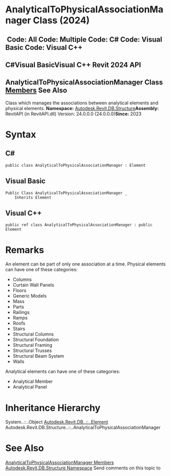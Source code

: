 # AnalyticalToPhysicalAssociationManager Class (2024)

﻿
 Code: All Code: Multiple Code: C# Code: Visual Basic Code: Visual C++   
---  
C#Visual BasicVisual C++
Revit 2024 API  
---  
AnalyticalToPhysicalAssociationManager Class  
[Members](27b2b2be-dbef-f148-b92f-a355294a89b0.md "AnalyticalToPhysicalAssociationManager Members") See Also  
---  
Class which manages the associations between analytical elements and physical elements. 
**Namespace:** [Autodesk.Revit.DB.Structure](d586b341-f687-9d90-e96d-255806b7d4fc.md "Autodesk.Revit.DB.Structure Namespace")**Assembly:** RevitAPI (in RevitAPI.dll) Version: 24.0.0.0 (24.0.0.0)**Since:** 2023 
# Syntax
C#  
---  
```text
public class AnalyticalToPhysicalAssociationManager : Element
```
  
Visual Basic  
---  
```text
Public Class AnalyticalToPhysicalAssociationManager _
	Inherits Element
```
  
Visual C++  
---  
```text
public ref class AnalyticalToPhysicalAssociationManager : public Element
```
  
# Remarks
An element can be part of only one association at a time. Physical elements can have one of these categories: 
  * Columns 
  * Curtain Wall Panels 
  * Floors 
  * Generic Models 
  * Mass 
  * Parts 
  * Railings 
  * Ramps 
  * Roofs 
  * Stairs 
  * Structural Columns 
  * Structural Foundation 
  * Structural Framing 
  * Structural Trusses 
  * Structural Beam System 
  * Walls 

Analytical elements can have one of these categories: 
  * Analytical Member 
  * Analytical Panel 

# Inheritance Hierarchy
System..::..Object [Autodesk.Revit.DB..::..Element](eb16114f-69ea-f4de-0d0d-f7388b105a16.md "Element Class") Autodesk.Revit.DB.Structure..::..AnalyticalToPhysicalAssociationManager
# See Also
[AnalyticalToPhysicalAssociationManager Members](27b2b2be-dbef-f148-b92f-a355294a89b0.md "AnalyticalToPhysicalAssociationManager Members")
[Autodesk.Revit.DB.Structure Namespace](d586b341-f687-9d90-e96d-255806b7d4fc.md "Autodesk.Revit.DB.Structure Namespace")
Send comments on this topic to 